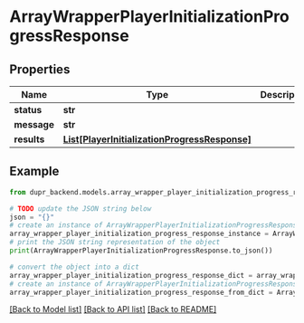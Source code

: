 # ArrayWrapperPlayerInitializationProgressResponse


## Properties

Name | Type | Description | Notes
------------ | ------------- | ------------- | -------------
**status** | **str** |  | [optional] 
**message** | **str** |  | [optional] 
**results** | [**List[PlayerInitializationProgressResponse]**](PlayerInitializationProgressResponse.md) |  | [optional] 

## Example

```python
from dupr_backend.models.array_wrapper_player_initialization_progress_response import ArrayWrapperPlayerInitializationProgressResponse

# TODO update the JSON string below
json = "{}"
# create an instance of ArrayWrapperPlayerInitializationProgressResponse from a JSON string
array_wrapper_player_initialization_progress_response_instance = ArrayWrapperPlayerInitializationProgressResponse.from_json(json)
# print the JSON string representation of the object
print(ArrayWrapperPlayerInitializationProgressResponse.to_json())

# convert the object into a dict
array_wrapper_player_initialization_progress_response_dict = array_wrapper_player_initialization_progress_response_instance.to_dict()
# create an instance of ArrayWrapperPlayerInitializationProgressResponse from a dict
array_wrapper_player_initialization_progress_response_from_dict = ArrayWrapperPlayerInitializationProgressResponse.from_dict(array_wrapper_player_initialization_progress_response_dict)
```
[[Back to Model list]](../README.md#documentation-for-models) [[Back to API list]](../README.md#documentation-for-api-endpoints) [[Back to README]](../README.md)


